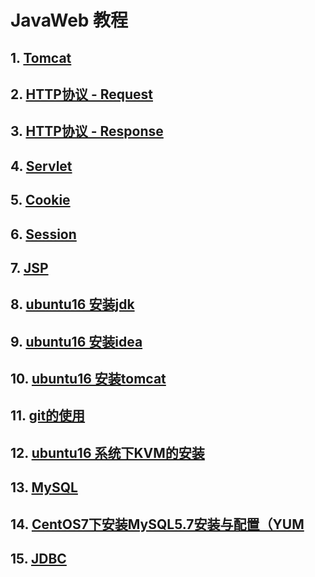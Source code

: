 # JavaWeb 教程

## 1. [Tomcat](https://github.com/YuxinLee/java/tree/master/JavaWeb学习/Tomcat#第一章-tomcat)

## 2. [HTTP协议 - Request](https://github.com/YuxinLee/java/tree/master/JavaWeb学习/Tomcat#第二章-http协议--request)

## 3. [HTTP协议 - Response](https://github.com/YuxinLee/java/tree/master/JavaWeb学习/Tomcat#第三章-http协议--response)

## 4.  [Servlet](https://github.com/YuxinLee/java/tree/master/JavaWeb学习/Tomcat#第四章-servlet)

## 5.  [Cookie](https://github.com/YuxinLee/java/tree/master/JavaWeb学习/Tomcat#第五章-cookie)

## 6.  [Session](https://github.com/YuxinLee/java/tree/master/JavaWeb学习/Tomcat#第六章-session)

## 7.  [JSP](https://github.com/YuxinLee/java/tree/master/JavaWeb学习/Tomcat#第七章-jsp)

## 8.  [ubuntu16 安装jdk](https://github.com/YuxinLee/java/tree/master/JavaWeb学习/Tomcat)

## 9.  [ubuntu16 安装idea](https://github.com/YuxinLee/java/tree/master/JavaWeb学习/Tomcat)

## 10.  [ubuntu16 安装tomcat](https://github.com/YuxinLee/java/tree/master/JavaWeb学习/Tomcat)

## 11. [git的使用](https://github.com/YuxinLee/java/tree/master/JavaWeb学习/Tomcat)

## 12.  [ubuntu16 系统下KVM的安装](https://github.com/YuxinLee/java/tree/master/JavaWeb学习/JDBC)

## 13.  [MySQL](https://github.com/YuxinLee/java/tree/master/JavaWeb学习/JDBC)

## 14.  [CentOS7下安装MySQL5.7安装与配置（YUM](https://github.com/YuxinLee/java/tree/master/JavaWeb学习/JDBC)

## 15.  [JDBC](https://github.com/YuxinLee/java/tree/master/JavaWeb学习/JDBC)





